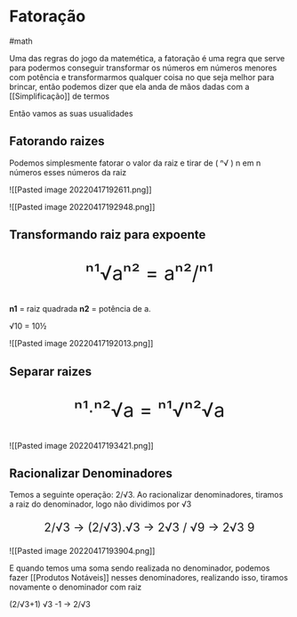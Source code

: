 # Fatoração 
#math 

Uma das regras do jogo da matemética, a fatoração é uma regra que serve para podermos conseguir transformar os números em números menores com potência e transformarmos qualquer coisa no que seja melhor para brincar, então podemos dizer que ela anda de mãos dadas com a [[Simplificação]] de termos

Então vamos as suas usualidades

## Fatorando raizes

Podemos simplesmente fatorar o valor da raiz e tirar de ( ⁿ√ )  n  em n números esses números da raiz

![[Pasted image 20220417192611.png]]

![[Pasted image 20220417192948.png]]

## Transformando raiz para expoente

<p style="font-size: 2.5em; text-align: center">ⁿ¹√aⁿ² = aⁿ²/ⁿ¹ </p>

**n1** =  raiz quadrada 
**n2** = potência de a.

√10 = 10½

![[Pasted image 20220417192013.png]]


## Separar raizes

<p style="font-size: 2.5em; text-align: center">ⁿ¹∙ⁿ²√a = ⁿ¹√ⁿ²√a </p>

 ![[Pasted image 20220417193421.png]]

## Racionalizar Denominadores

Temos a seguinte operação: 2/√3. Ao racionalizar denominadores, tiramos a raiz do denominador, logo não dividimos por √3
<p style="font-size: 1.5em; text-align: center">2/√3 -> (2/√3).√3 -> 2√3 / √9 -> 2√3 9</p>
![[Pasted image 20220417193904.png]]

E quando temos uma soma sendo realizada no denominador, podemos fazer [[Produtos Notáveis]] nesses denominadores, realizando isso,  tiramos novamente o denominador com raiz

(2/√3+1) √3 -1 -> 2/√3

